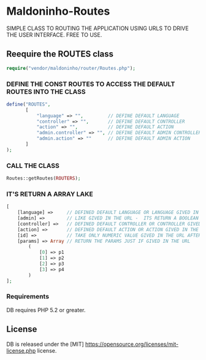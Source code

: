 # Maldoninho-Routes

SIMPLE CLASS TO ROUTING THE APPLICATION USING URLS TO DRIVE THE USER INTERFACE.
FREE TO USE.

## Reequire the ROUTES class

```php
require("vendor/maldoninho/router/Routes.php");
```

### DEFINE THE CONST ROUTES TO ACCESS THE DEFAULT ROUTES INTO THE CLASS
 
 ```php
define("ROUTES",
        [
            "language" => "",         // DEFINE DEFAULT LANGUAGE
            "controller" => "",       // DEFINE DEFAULT CONTROLLER
            "action" => "",           // DEFINE DEFAULT ACTION
            "admin.controller" => "", // DEFINE DEFAULT ADMIN CONTROLLER
            "admin.action" => ""      // DEFINE DEFAULT ADMIN ACTION
        ]
);
```

### CALL THE CLASS

```php
Routes::getRoutes(ROUTERS);
```

### IT'S RETURN A ARRAY LAKE

```php
[
	[language] =>     // DEFINED DEFAULT LANGUAGE OR LANGUAGE GIVED IN THE URL
	[admin] =>        // LIKE GIVED IN THE URL -  ITS RETURN A BOOLEAN VALUE TRUE OR FALSE
	[controller] =>   // DEFINED DEFAULT CONTROLLER OR CONTROLLER GIVED IN THE URL
	[action] =>       // DEFINED DEFAULT ACTION OR ACTION GIVED IN THE URL
	[id] =>           // TAKE ONLY NUMERIC VALUE GIVED IN THE URL AFTER THE ACTION 
	[params] => Array // RETURN THE PARAMS JUST IF GIVED IN THE URL
		(
			[0] => p1
			[1] => p2
			[2] => p3
			[3] => p4
		)
];
 ```
 
### Requirements

DB requires PHP 5.2 or greater.

## License

DB is released under the [MIT] https://opensource.org/licenses/mit-license.php license.